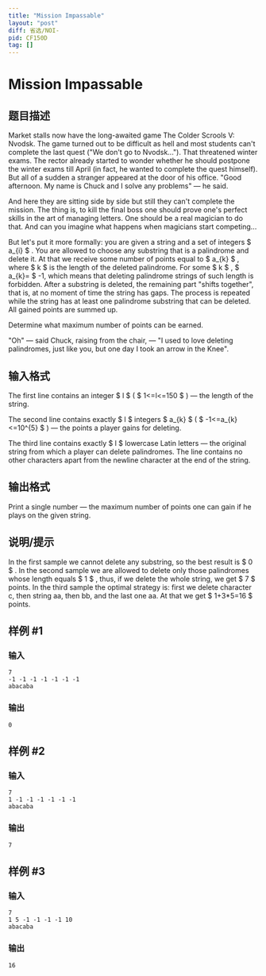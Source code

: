 ```yaml
---
title: "Mission Impassable"
layout: "post"
diff: 省选/NOI-
pid: CF150D
tag: []
---
```


# Mission Impassable

## 题目描述

Market stalls now have the long-awaited game The Colder Scrools V: Nvodsk. The game turned out to be difficult as hell and most students can't complete the last quest ("We don't go to Nvodsk..."). That threatened winter exams. The rector already started to wonder whether he should postpone the winter exams till April (in fact, he wanted to complete the quest himself). But all of a sudden a stranger appeared at the door of his office. "Good afternoon. My name is Chuck and I solve any problems" — he said.

And here they are sitting side by side but still they can't complete the mission. The thing is, to kill the final boss one should prove one's perfect skills in the art of managing letters. One should be a real magician to do that. And can you imagine what happens when magicians start competing...

But let's put it more formally: you are given a string and a set of integers $ a_{i} $ . You are allowed to choose any substring that is a palindrome and delete it. At that we receive some number of points equal to $ a_{k} $ , where $ k $ is the length of the deleted palindrome. For some $ k $ , $ a_{k}= $ -1, which means that deleting palindrome strings of such length is forbidden. After a substring is deleted, the remaining part "shifts together", that is, at no moment of time the string has gaps. The process is repeated while the string has at least one palindrome substring that can be deleted. All gained points are summed up.

Determine what maximum number of points can be earned.

"Oh" — said Chuck, raising from the chair, — "I used to love deleting palindromes, just like you, but one day I took an arrow in the Knee".

## 输入格式

The first line contains an integer $ l $ ( $ 1<=l<=150 $ ) — the length of the string.

The second line contains exactly $ l $ integers $ a_{k} $ ( $ -1<=a_{k}<=10^{5} $ ) — the points a player gains for deleting.

The third line contains exactly $ l $ lowercase Latin letters — the original string from which a player can delete palindromes. The line contains no other characters apart from the newline character at the end of the string.

## 输出格式

Print a single number — the maximum number of points one can gain if he plays on the given string.

## 说明/提示

In the first sample we cannot delete any substring, so the best result is $ 0 $ . In the second sample we are allowed to delete only those palindromes whose length equals $ 1 $ , thus, if we delete the whole string, we get $ 7 $ points. In the third sample the optimal strategy is: first we delete character c, then string aa, then bb, and the last one aa. At that we get $ 1+3*5=16 $ points.

## 样例 #1

### 输入

```
7
-1 -1 -1 -1 -1 -1 -1
abacaba

```

### 输出

```
0

```

## 样例 #2

### 输入

```
7
1 -1 -1 -1 -1 -1 -1
abacaba

```

### 输出

```
7

```

## 样例 #3

### 输入

```
7
1 5 -1 -1 -1 -1 10
abacaba

```

### 输出

```
16

```

